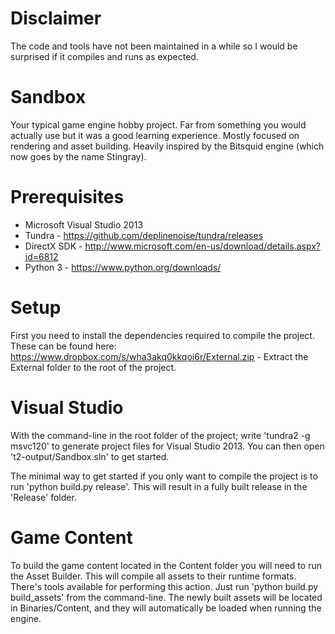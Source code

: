 Disclaimer
==========
The code and tools have not been maintained in a while so I would be surprised if it compiles and runs as expected.


Sandbox
=======
Your typical game engine hobby project. Far from something you would actually use but it was a good learning experience. Mostly focused on rendering and asset building. 
Heavily inspired by the Bitsquid engine (which now goes by the name Stingray). 


Prerequisites
=============
- Microsoft Visual Studio 2013 
- Tundra - https://github.com/deplinenoise/tundra/releases
- DirectX SDK - http://www.microsoft.com/en-us/download/details.aspx?id=6812
- Python 3 - https://www.python.org/downloads/


Setup
=====
First you need to install the dependencies required to compile the project. These can be found here: https://www.dropbox.com/s/wha3akq0kkqoi6r/External.zip - Extract the External folder to the root of the project.


Visual Studio
=============
With the command-line in the root folder of the project; write 'tundra2 -g msvc120' to generate project files for Visual Studio 2013.
You can then open 't2-output/Sandbox.sln' to get started.

The minimal way to get started if you only want to compile the project is to run 'python build.py release'. This will result in a fully built release in the 'Release' folder.

Game Content
============
To build the game content located in the Content folder you will need to run the Asset Builder. This will compile all assets to their runtime formats.
There's tools available for performing this action. Just run 'python build.py build_assets' from the command-line.
The newly built assets will be located in Binaries/Content, and they will automatically be loaded when running the engine.
